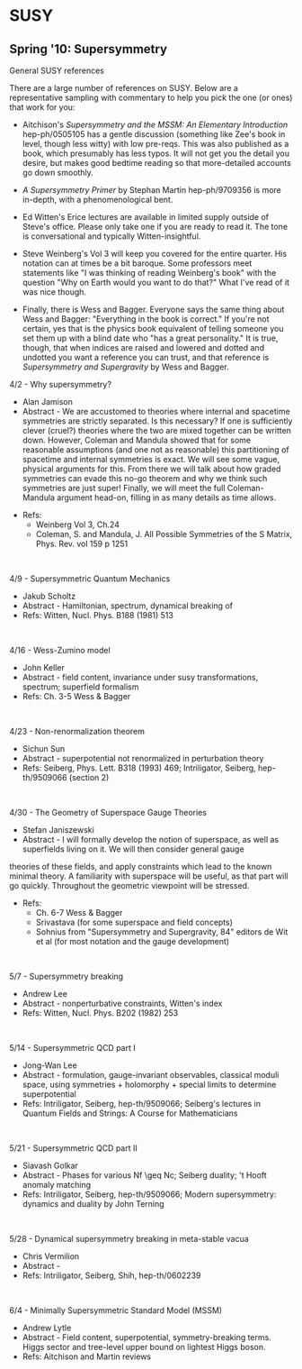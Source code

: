 <div id="globalWrapper">
		<div id="column-content">
	<div id="content">
		<a name="top" id="top"></a>
				<h1 class="firstHeading">SUSY</h1>
		<div id="bodyContent">
			<div id="contentSub"></div>
			
<a name="Spring_.2710:_Supersymmetry"></a><h2>Spring '10: Supersymmetry</h2>
<dl><dt>General SUSY references
</dt></dl>
<p>There are a large number of references on SUSY. Below are a representative sampling with commentary to help you pick the one (or ones) that work for you:
</p>
<ul><li>Aitchison's <i>Supersymmetry and the MSSM: An Elementary Introduction</i> hep-ph/0505105  has a gentle discussion (something like Zee's book in level, though less witty) with low pre-reqs. This was also published as a book, which presumably has less typos. It will not get you the detail you desire, but makes good bedtime reading so that more-detailed accounts go down smoothly.
</li></ul>
<ul><li><i>A Supersymmetry Primer</i> by Stephan Martin hep-ph/9709356 is more in-depth, with a phenomenological bent.
</li></ul>
<ul><li>Ed Witten's Erice lectures are available in limited supply outside of Steve's office. Please only take one if you are ready to read it. The tone is conversational and typically Witten-insightful.
</li></ul>
<ul><li>Steve Weinberg's Vol 3 will keep you covered for the entire quarter. His notation can at times be a bit baroque. Some professors meet statements like "I was thinking of reading Weinberg's book" with the question "Why on Earth would you want to do that?" What I've read of it was nice though.
</li></ul>
<ul><li>Finally, there is Wess and Bagger. Everyone says the same thing about Wess and Bagger: "Everything in the book is correct." If you're not certain, yes that is the physics book equivalent of telling someone you set them up with a blind date who "has a great personality." It is true, though, that when indices are raised and lowered and dotted and undotted you want a reference you can trust, and that reference is <i>Supersymmetry and Supergravity</i> by Wess and Bagger.
</li></ul>
<dl><dt>4/2 - Why supersymmetry?
</dt></dl>
<ul><li>Alan Jamison
</li>
<li>Abstract - We are accustomed to theories where internal and spacetime symmetries are strictly separated. Is this necessary? If one is sufficiently clever (cruel?) theories where the two are mixed together can be written down. However, Coleman and Mandula showed that for some reasonable assumptions (and one not as reasonable) this partitioning of spacetime and internal symmetries is exact. We will see some vague, physical arguments for this. From there we will talk about how graded symmetries can evade this no-go theorem and why we think such symmetries are just super! Finally, we will meet the full Coleman-Mandula argument head-on, filling in as many details as time allows.
</li></ul>
<ul><li>Refs: 
<ul><li>Weinberg Vol 3, Ch.24 
</li>
<li>Coleman, S. and Mandula, J. All Possible Symmetries of the S Matrix, Phys. Rev. vol 159 p 1251 
</li></ul>
</li></ul>
<p><br />
</p>
<dl><dt>4/9 - Supersymmetric Quantum Mechanics
</dt></dl>
<ul><li>Jakub Scholtz
</li>
<li>Abstract - Hamiltonian, spectrum, dynamical breaking of
</li>
<li>Refs: Witten, Nucl. Phys. B188 (1981) 513
</li></ul>
<p><br />
</p>
<dl><dt>4/16 - Wess-Zumino model
</dt></dl>
<ul><li>John Keller
</li>
<li>Abstract - field content, invariance under susy transformations, spectrum; superfield formalism
</li>
<li>Refs: Ch. 3-5 Wess & Bagger
</li></ul>
<p><br />
</p>
<dl><dt>4/23 - Non-renormalization theorem
</dt></dl>
<ul><li>Sichun Sun
</li>
<li>Abstract - superpotential not renormalized in perturbation theory
</li>
<li>Refs: Seiberg, Phys. Lett. B318 (1993) 469; Intriligator, Seiberg, hep-th/9509066 (section 2)
</li></ul>
<p><br />
</p>
<dl><dt>4/30 - The Geometry of Superspace Gauge Theories
</dt></dl>
<ul><li>Stefan Janiszewski
</li>
<li>Abstract -  I will formally develop the notion of superspace, as well as superfields living on it. We will then consider general gauge
</li></ul>
<p>theories of these fields, and apply constraints which lead to the known minimal theory. A familiarity with superspace will be useful, as that part will go quickly. Throughout the geometric viewpoint will be stressed.
</p>
<ul><li>Refs: 
<ul><li>Ch. 6-7 Wess & Bagger
</li>
<li>Srivastava (for some superspace and field concepts)
</li>
<li>Sohnius from "Supersymmetry and Supergravity, 84" editors de Wit et al (for most notation and the gauge development)
</li></ul>
</li></ul>
<p><br />
</p>
<dl><dt>5/7 - Supersymmetry breaking
</dt></dl>
<ul><li>Andrew Lee
</li>
<li>Abstract - nonperturbative constraints, Witten's index
</li>
<li>Refs: Witten, Nucl. Phys. B202 (1982) 253
</li></ul>
<p><br />
</p>
<dl><dt>5/14 - Supersymmetric QCD part I
</dt></dl>
<ul><li>Jong-Wan Lee
</li>
<li>Abstract - formulation, gauge-invariant observables, classical moduli space, using symmetries + holomorphy + special limits to determine superpotential
</li>
<li>Refs: Intriligator, Seiberg, hep-th/9509066; Seiberg's lectures in Quantum Fields and Strings: A Course for Mathematicians
</li></ul>
<p><br />
</p>
<dl><dt>5/21 - Supersymmetric QCD part II
</dt></dl>
<ul><li>Siavash Golkar
</li>
<li>Abstract - Phases for various Nf \geq Nc; Seiberg duality; 't Hooft anomaly matching
</li>
<li>Refs: Intriligator, Seiberg, hep-th/9509066; Modern supersymmetry: dynamics and duality by John Terning
</li></ul>
<p><br />
</p>
<dl><dt>5/28 - Dynamical supersymmetry breaking in meta-stable vacua
</dt></dl>
<ul><li>Chris Vermilion
</li>
<li>Abstract - 
</li>
<li>Refs: Intriligator, Seiberg, Shih, hep-th/0602239
</li></ul>
<p><br />
</p>
<dl><dt>6/4 - Minimally Supersymmetric Standard Model (MSSM)
</dt></dl>
<ul><li>Andrew Lytle
</li>
<li>Abstract - Field content, superpotential, symmetry-breaking terms.  Higgs sector and tree-level upper bound on lightest Higgs boson.
</li>
<li>Refs: Aitchison and Martin reviews
</li></ul>


